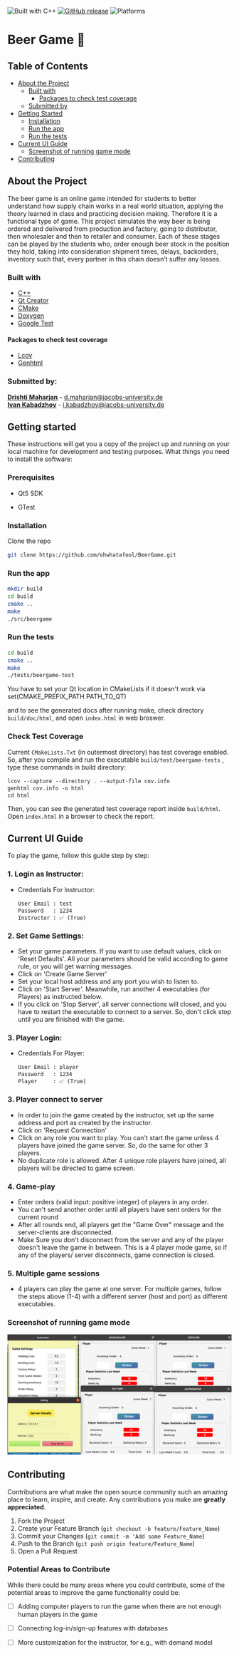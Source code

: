
![Built with C++](https://img.shields.io/badge/Built%20with-C%2B%2B-blue)
[![GitHub release](https://img.shields.io/github/release/Naereen/StrapDown.js.svg)](https://GitHub.com/Naereen/StrapDown.js/releases/)
![Platforms](https://img.shields.io/badge/platform-linux--64%20%7C%20win--32%20%7C%20osx--64%20%7C%20win--64-lightgrey)

#   Beer Game 🍻

## Table of Contents

* [About the Project](#about-the-project)
    * [Built with](#built-with)
      * [Packages to check test coverage](#packages-to-check-test-coverage)
    * [Submitted by](#submitted-by)
* [Getting Started](#getting-started)
    * [Installation](#installation)
    * [Run the app](#run-the-app)
    * [Run the tests](#run-the-tests)
* [Current UI Guide](#current-ui-guide)
  * [Screenshot of running game mode](#screenshot-of-running-game-mode)
* [Contributing](#contributing)

## About the Project

The beer game is an online game intended for students to better understand how supply chain works in a real world situation, applying the theory learned in class and practicing decision making. Therefore it is a functional type of game. This project simulates the way beer is being ordered and delivered from production and factory, going to distributor, then wholesaler and then to retailer and consumer. Each of these stages can be played by the students who, order enough beer stock in the position they hold, taking into consideration shipment times, delays, backorders, inventory such that, every partner in this chain doesn’t suffer any losses.

### Built with
* [C++](http://www.cplusplus.com)
* [Qt Creator](https://www.qt.io/download)
* [CMake](https://cmake.org/cmake-tutorial)
* [Doxygen](http://www.doxygen.nl/manual/starting.html)
* [Google Test](https://github.com/janoszen/clion-project-stub/blob/master/gtests/googletest/docs/Primer.md)

#### Packages to check test coverage

* [Lcov](http://ltp.sourceforge.net/coverage/lcov.php)
* [Genhtml](https://linux.die.net/man/1/genhtml)



### Submitted by: 

[**Drishti Maharjan**](https://github.com/drishti-m) - d.maharjan@jacobs-university.de <br/>
[**Ivan Kabadzhov**](https://github.com/ikabadzhov) - i.kabadzhov@jacobs-university.de

## Getting started

These instructions will get you a copy of the project up and running on your local machine for development and testing purposes. What things you need to install the software:

### Prerequisites
* Qt5 SDK

* GTest

### Installation
Clone the repo
```sh
git clone https://github.com/ohwhatafool/BeerGame.git
```

### Run the app
```sh
mkdir build
cd build
cmake ..
make
./src/beergame
```

### Run the tests
```sh
cd build
cmake ..
make
./tests/beergame-test
```

You have to set your Qt location in CMakeLists if it doesn't work via set(CMAKE_PREFIX_PATH PATH_TO_QT)

and to see the generated docs after running make, check directory `build/doc/html`, and open `index.html` in web broswer.


### Check Test Coverage

Current `CMakeLists.Txt` (in outermost directory) has test coverage enabled. So, after you compile and run the executable `build/test/beergame-tests` , type these commands in build directory:

```
lcov --capture --directory . --output-file cov.info
genhtml cov.info -o html
cd html
```

Then, you can see the generated test coverage report inside `build/html`. Open `index.html` in a browser to check the report.


## Current UI Guide

To play the game, follow this guide step by step:

### 1. Login as Instructor: 

* Credentials For Instructor:

  ```
  User Email : test
  Password   : 1234
  Instructor : ✅ (True)
  ```

### 2. Set Game Settings:

* Set your game parameters. If you want to use default values, click on 'Reset Defaults'. All your parameters should be valid according to game rule, or you will get warning messages. 
* Click on 'Create Game Server'
* Set your local host address and any port you wish to listen to.
* Click on 'Start Server'. Meanwhile, run another 4 executables (for Players) as instructed below.
* If you click on 'Stop Server', all server connections will closed, and you have to restart the executable to connect to a server. So, don't click stop until you are finished with the game.

### 3. Player Login:

* Credentials For Player:

  ```
  User Email : player
  Password   : 1234
  Player     : ✅ (True)
  ```

### 3. Player connect to server

* In order to join the game created by the instructor, set up the same address and port as created by the instructor. 
* Click on 'Request Connection'
* Click on any role you want to play. You can't start the game unless 4 players have joined the game server. So, do the same for other 3 players.
* No duplicate role is allowed. After 4 unique role players have joined, all players will be directed to game screen.

### 4. Game-play

* Enter orders (valid input: positive integer) of players in any order.
* You can't send another order until all players have sent orders for the current round
* After all rounds end, all players get the "Game Over" message and the server-clients are disconnected.
* Make Sure you don't disconnect from the server and any of the player doesn't leave the game in between. This is a 4 player mode game, so if any of the players/ server disconnects, game connection is closed.

### 5. Multiple game sessions

* 4 players can play the game at one server. For multiple games, follow the steps above (1-4) with a different server (host and port) as different executables.

### Screenshot of running game mode

![Game Screenshot](img/beer_game_ss.png)

## Contributing

Contributions are what make the open source community such an amazing place to learn, inspire, and create. Any contributions you make are **greatly appreciated**.

1. Fork the Project
2. Create your Feature Branch (`git checkout -b feature/Feature_Name`)
3. Commit your Changes (`git commit -m 'Add some Feature_Name`)
4. Push to the Branch (`git push origin feature/Feature_Name`)
5. Open a Pull Request

### Potential Areas to Contribute

While there could be many areas where you could contribute, some of the potential areas to improve the game functionality could be:

- [ ] Adding computer players to run the game when there are not enough human players in the game
- [ ] Connecting log-in/sign-up features with databases
- [ ] More customization for the instructor, for e.g., with demand model

